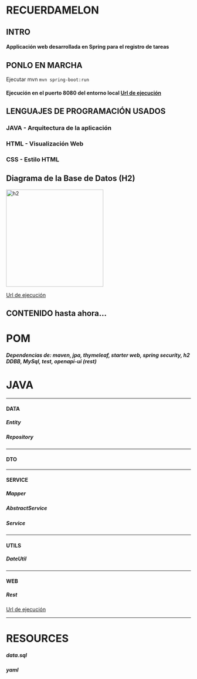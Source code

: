 # RECUERDAMELON
## INTRO
#### Applicación web desarrollada en Spring para el registro de tareas

## PONLO EN MARCHA
Ejecutar mvn `mvn spring-boot:run`
#### Ejecución en el puerto 8080 del entorno local [Url de ejecución](http://localhost:8080)

## LENGUAJES DE PROGRAMACIÓN USADOS
### JAVA - Arquitectura de la aplicación
### HTML - Visualización Web
### CSS - Estilo HTML

## Diagrama de la Base de Datos (H2)
<img width="265" alt="h2" src="https://user-images.githubusercontent.com/106087948/175396589-bf3743c3-9a07-466a-b28d-82bc9b5522e5.png">

[Url de ejecución](http://localhost:8080/h2-console)

## CONTENIDO hasta ahora...

# POM
##### Dependencias de: maven, jpa, thymeleaf, starter web, spring security, h2 DDBB, MySql, test, openapi-ui (rest)

# JAVA
----------------------------------------------------------------------------
#### DATA
##### Entity
##### Repository
----------------------------------------------------------------------------
#### DTO
----------------------------------------------------------------------------
#### SERVICE
##### Mapper
##### AbstractService
##### Service
----------------------------------------------------------------------------
#### UTILS
##### DateUtil
----------------------------------------------------------------------------
#### WEB
##### Rest

[Url de ejecución](http://localhost:8080/swagger-ui/index.html#/)

----------------------------------------------------------------------------


# RESOURCES
##### data.sql
##### yaml
